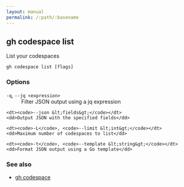 ```yaml
---
layout: manual
permalink: /:path/:basename
---
```


## gh codespace list

List your codespaces

```
gh codespace list [flags]
```

### Options


<dl class="flags">
	<dt><code>-q</code>, <code>--jq &lt;expression&gt;</code></dt>
	<dd>Filter JSON output using a jq expression</dd>

	<dt><code>--json &lt;fields&gt;</code></dt>
	<dd>Output JSON with the specified fields</dd>

	<dt><code>-L</code>, <code>--limit &lt;int&gt;</code></dt>
	<dd>Maximum number of codespaces to list</dd>

	<dt><code>-t</code>, <code>--template &lt;string&gt;</code></dt>
	<dd>Format JSON output using a Go template</dd>
</dl>


### See also

* [gh codespace](./gh_codespace)
